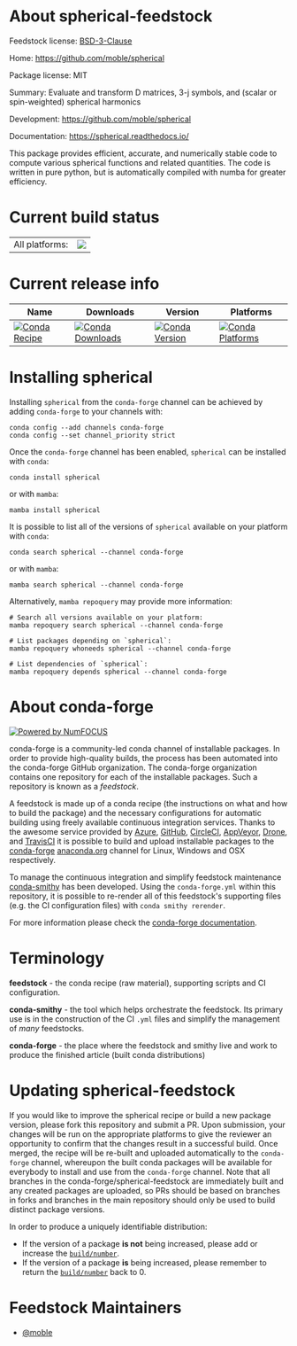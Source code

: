 About spherical-feedstock
=========================

Feedstock license: [BSD-3-Clause](https://github.com/conda-forge/spherical-feedstock/blob/main/LICENSE.txt)

Home: https://github.com/moble/spherical

Package license: MIT

Summary: Evaluate and transform D matrices, 3-j symbols, and (scalar or spin-weighted) spherical harmonics

Development: https://github.com/moble/spherical

Documentation: https://spherical.readthedocs.io/

This package provides efficient, accurate, and numerically stable code to compute various
spherical functions and related quantities.  The code is written in pure python, but is
automatically compiled with numba for greater efficiency.


Current build status
====================


<table><tr><td>All platforms:</td>
    <td>
      <a href="https://dev.azure.com/conda-forge/feedstock-builds/_build/latest?definitionId=10722&branchName=main">
        <img src="https://dev.azure.com/conda-forge/feedstock-builds/_apis/build/status/spherical-feedstock?branchName=main">
      </a>
    </td>
  </tr>
</table>

Current release info
====================

| Name | Downloads | Version | Platforms |
| --- | --- | --- | --- |
| [![Conda Recipe](https://img.shields.io/badge/recipe-spherical-green.svg)](https://anaconda.org/conda-forge/spherical) | [![Conda Downloads](https://img.shields.io/conda/dn/conda-forge/spherical.svg)](https://anaconda.org/conda-forge/spherical) | [![Conda Version](https://img.shields.io/conda/vn/conda-forge/spherical.svg)](https://anaconda.org/conda-forge/spherical) | [![Conda Platforms](https://img.shields.io/conda/pn/conda-forge/spherical.svg)](https://anaconda.org/conda-forge/spherical) |

Installing spherical
====================

Installing `spherical` from the `conda-forge` channel can be achieved by adding `conda-forge` to your channels with:

```
conda config --add channels conda-forge
conda config --set channel_priority strict
```

Once the `conda-forge` channel has been enabled, `spherical` can be installed with `conda`:

```
conda install spherical
```

or with `mamba`:

```
mamba install spherical
```

It is possible to list all of the versions of `spherical` available on your platform with `conda`:

```
conda search spherical --channel conda-forge
```

or with `mamba`:

```
mamba search spherical --channel conda-forge
```

Alternatively, `mamba repoquery` may provide more information:

```
# Search all versions available on your platform:
mamba repoquery search spherical --channel conda-forge

# List packages depending on `spherical`:
mamba repoquery whoneeds spherical --channel conda-forge

# List dependencies of `spherical`:
mamba repoquery depends spherical --channel conda-forge
```


About conda-forge
=================

[![Powered by
NumFOCUS](https://img.shields.io/badge/powered%20by-NumFOCUS-orange.svg?style=flat&colorA=E1523D&colorB=007D8A)](https://numfocus.org)

conda-forge is a community-led conda channel of installable packages.
In order to provide high-quality builds, the process has been automated into the
conda-forge GitHub organization. The conda-forge organization contains one repository
for each of the installable packages. Such a repository is known as a *feedstock*.

A feedstock is made up of a conda recipe (the instructions on what and how to build
the package) and the necessary configurations for automatic building using freely
available continuous integration services. Thanks to the awesome service provided by
[Azure](https://azure.microsoft.com/en-us/services/devops/), [GitHub](https://github.com/),
[CircleCI](https://circleci.com/), [AppVeyor](https://www.appveyor.com/),
[Drone](https://cloud.drone.io/welcome), and [TravisCI](https://travis-ci.com/)
it is possible to build and upload installable packages to the
[conda-forge](https://anaconda.org/conda-forge) [anaconda.org](https://anaconda.org/)
channel for Linux, Windows and OSX respectively.

To manage the continuous integration and simplify feedstock maintenance
[conda-smithy](https://github.com/conda-forge/conda-smithy) has been developed.
Using the ``conda-forge.yml`` within this repository, it is possible to re-render all of
this feedstock's supporting files (e.g. the CI configuration files) with ``conda smithy rerender``.

For more information please check the [conda-forge documentation](https://conda-forge.org/docs/).

Terminology
===========

**feedstock** - the conda recipe (raw material), supporting scripts and CI configuration.

**conda-smithy** - the tool which helps orchestrate the feedstock.
                   Its primary use is in the construction of the CI ``.yml`` files
                   and simplify the management of *many* feedstocks.

**conda-forge** - the place where the feedstock and smithy live and work to
                  produce the finished article (built conda distributions)


Updating spherical-feedstock
============================

If you would like to improve the spherical recipe or build a new
package version, please fork this repository and submit a PR. Upon submission,
your changes will be run on the appropriate platforms to give the reviewer an
opportunity to confirm that the changes result in a successful build. Once
merged, the recipe will be re-built and uploaded automatically to the
`conda-forge` channel, whereupon the built conda packages will be available for
everybody to install and use from the `conda-forge` channel.
Note that all branches in the conda-forge/spherical-feedstock are
immediately built and any created packages are uploaded, so PRs should be based
on branches in forks and branches in the main repository should only be used to
build distinct package versions.

In order to produce a uniquely identifiable distribution:
 * If the version of a package **is not** being increased, please add or increase
   the [``build/number``](https://docs.conda.io/projects/conda-build/en/latest/resources/define-metadata.html#build-number-and-string).
 * If the version of a package **is** being increased, please remember to return
   the [``build/number``](https://docs.conda.io/projects/conda-build/en/latest/resources/define-metadata.html#build-number-and-string)
   back to 0.

Feedstock Maintainers
=====================

* [@moble](https://github.com/moble/)

